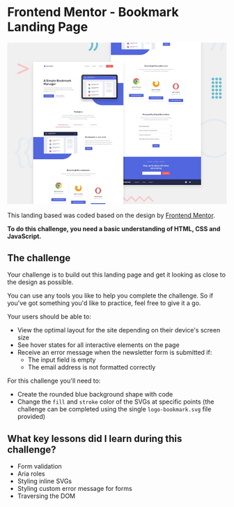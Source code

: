 # Frontend Mentor - Bookmark Landing Page

![Design preview for the Bookmark landing page coding challenge](./design/desktop-preview.jpg)

This landing based was coded based on the design by [Frontend Mentor](https://beta.frontendmentor.io).

**To do this challenge, you need a basic understanding of HTML, CSS and JavaScript.**

## The challenge

Your challenge is to build out this landing page and get it looking as close to the design as possible.

You can use any tools you like to help you complete the challenge. So if you've got something you'd like to practice, feel free to give it a go.

Your users should be able to:

- View the optimal layout for the site depending on their device's screen size
- See hover states for all interactive elements on the page
- Receive an error message when the newsletter form is submitted if:
  - The input field is empty
  - The email address is not formatted correctly

For this challenge you'll need to:

- Create the rounded blue background shape with code
- Change the `fill` and `stroke` color of the SVGs at specific points (the challenge can be completed using the single `logo-bookmark.svg` file provided)


## What key lessons did I learn during this challenge?

- Form validation
- Aria roles
- Styling inline SVGs
- Styling custom error message for forms
- Traversing the DOM
